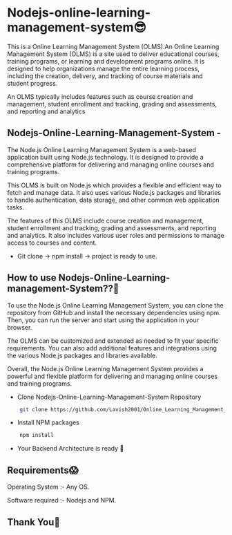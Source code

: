 # Nodejs-online-learning-management-system😎
This is a Online Learning Management System (OLMS).An Online Learning Management System (OLMS) is a site used to deliver educational courses, training programs, or learning and development programs online. It is designed to help organizations manage the entire learning process, including the creation, delivery, and tracking of course materials and student progress.

An OLMS typically includes features such as course creation and management, student enrollment and tracking, grading and assessments, and reporting and analytics


## Nodejs-Online-Learning-Management-System -

The Node.js Online Learning Management System is a web-based application built using Node.js technology. It is designed to provide a comprehensive platform for delivering and managing online courses and training programs.

This OLMS is built on Node.js which provides a flexible and efficient way to fetch and manage data. It also uses various Node.js packages and libraries to handle authentication, data storage, and other common web application tasks.

The features of this OLMS include course creation and management, student enrollment and tracking, grading and assessments, and reporting and analytics. It also includes various user roles and permissions to manage access to courses and content.

- Git clone -> npm install -> project is ready to use. 

## How to use Nodejs-Online-Learning-management-System??🧐

To use the Node.js Online Learning Management System, you can clone the repository from GitHub and install the necessary dependencies using npm. Then, you can run the server and start using the application in your browser.

The OLMS can be customized and extended as needed to fit your specific requirements. You can also add additional features and integrations using the various Node.js packages and libraries available.

Overall, the Node.js Online Learning Management System provides a powerful and flexible platform for delivering and managing online courses and training programs.

- Clone Nodejs-Online-Learning-Management-System Repository
```bash
    git clone https://github.com/Lavish2001/Online_Learning_Management_System.git
```
- Install NPM packages 
```bash
    npm install
```
- Your Backend Architecture is ready 🤙

## Requirements😱

 Operating System  :- Any OS.

 Software required :- Nodejs and NPM.


## Thank You🙏
